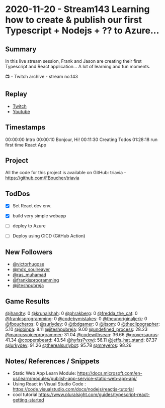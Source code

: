 
# 2020-11-20 - Stream143 Learning how to create & publish our first Typescript + Nodejs + ??  to Azure...

Summary
-------

In this live stream session, Frank and Jason are creating their first Typescript and React application... A lot of learning and fun moments.

📺 - Twitch archive - stream no.143

Replay
------

- [Twitch](https://www.twitch.tv/fboucheros)
- [Youtube](https://youtu.be/dHWzAt2Ig6s)


Timestamps
--------

00:00:00 Intro
00:00:10 Bonjour, Hi!
00:11:30 Creating Todos
01:28:18 run first time React App


## Project

All the code for this project is available on GitHub: triavia - https://github.com/FBoucher/triavia

## TodDos

- [X] Set React dev env.
- [X] build very simple webapp
- [ ] deploy to Azure
- [ ] Deploy using CICD (GitHub Action)


## New Followers

- [@victorhugose](https://www.twitch.tv/victorhugose)
- [@mdx_soulreaver](https://www.twitch.tv/mdx_soulreaver)
- [@ras_muhamad](https://www.twitch.tv/ras_muhamad)
- [@frankisprogramming](https://www.twitch.tv/frankisprogramming)
- [@jiteshpubreja](https://www.twitch.tv/jiteshpubreja)

## Game Results

[@jhandtv](https://www.twitch.tv/jhandtv): 0
[@krunalshah](https://www.twitch.tv/krunalshah): 0
[@phrakberg](https://www.twitch.tv/phrakberg): 0
[@fredda_the_cat](https://www.twitch.tv/fredda_the_cat): 0
[@frankisprogramming](https://www.twitch.tv/frankisprogramming): 0
[@codebymistakes](https://www.twitch.tv/codebymistakes): 0
[@theunoriginaljerk](https://www.twitch.tv/theunoriginaljerk): 0
[@fboucheros](https://www.twitch.tv/fboucheros): 0
[@surlydev](https://www.twitch.tv/surlydev): 0
[@tbdgamer](https://www.twitch.tv/tbdgamer): 0
[@jtsom](https://www.twitch.tv/jtsom): 0
[@theclipographer](https://www.twitch.tv/theclipographer): 5.10
[@jobinpa](https://www.twitch.tv/jobinpa): 8.11
[@jiteshpubreja](https://www.twitch.tv/jiteshpubreja): 9.00
[@undefined_process](https://www.twitch.tv/undefined_process): 28.23
[@marcusvoiceprogrammer](https://www.twitch.tv/marcusvoiceprogrammer): 31.04
[@codewithsean](https://www.twitch.tv/codewithsean): 36.66
[@groversaurus](https://www.twitch.tv/groversaurus): 41.34
[@coppersbeard](https://www.twitch.tv/coppersbeard): 43.54
[@hyfss7vxwj](https://www.twitch.tv/hyfss7vxwj): 56.11
[@jeffs_hat_stand](https://www.twitch.tv/jeffs_hat_stand): 87.37
[@lurkydev](https://www.twitch.tv/lurkydev): 91.26
[@therealsurlybot](https://www.twitch.tv/therealsurlybot): 95.78
[@mreyeros](https://www.twitch.tv/mreyeros): 98.26

## Notes/ References / Snippets

- Static Web App Learn Module: https://docs.microsoft.com/en-us/learn/modules/publish-app-service-static-web-app-api/
- Using React in Visual Studio Code : https://code.visualstudio.com/docs/nodejs/reactjs-tutorial
- cool tutorial https://www.pluralsight.com/guides/typescript-react-getting-started